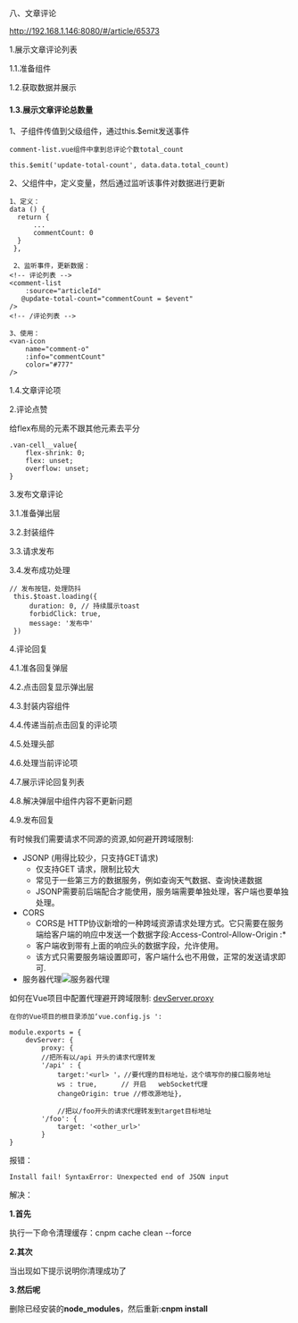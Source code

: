八、文章评论

http://192.168.1.146:8080/#/article/65373

1.展示文章评论列表

1.1.准备组件

1.2.获取数据并展示

#### 1.3.展示文章评论总数量

1、子组件传值到父级组件，通过this.$emit发送事件

```
comment-list.vue组件中拿到总评论个数total_count

this.$emit('update-total-count', data.data.total_count)
```

2、父组件中，定义变量，然后通过监听该事件对数据进行更新

```
1、定义：
data () {
  return {
      ...
      commentCount: 0
  }
 },
 
 2、监听事件，更新数据：
<!-- 评论列表 -->
<comment-list
    :source="articleId"
   @update-total-count="commentCount = $event"
/>
<!-- /评论列表 -->

3、使用：
<van-icon
    name="comment-o"
    :info="commentCount"
    color="#777"
/>
```

1.4.文章评论项

2.评论点赞

给flex布局的元素不跟其他元素去平分

```
.van-cell__value{
    flex-shrink: 0;
    flex: unset;
    overflow: unset;
}
```

3.发布文章评论

3.1.准备弹出层

3.2.封装组件

3.3.请求发布

3.4.发布成功处理

```
// 发布按钮，处理防抖
 this.$toast.loading({
     duration: 0, // 持续展示toast
     forbidClick: true,
     message: '发布中'
 })
```

4.评论回复

4.1.准各回复弹层

4.2.点击回复显示弹出层

4.3.封装内容组件

4.4.传递当前点击回复的评论项

4.5.处理头部

4.6.处理当前评论项

4.7.展示评论回复列表

4.8.解决弹层中组件内容不更新问题

4.9.发布回复



有时候我们需要请求不同源的资源,如何避开跨域限制:
- JSONP (用得比较少，只支持GET请求)
  - 仅支持GET 请求，限制比较大
  - 常见于一些第三方的数据服务，例如查询天气数据、查询快递数据
  - JSONP需要前后端配合才能使用，服务端需要单独处理，客户端也要单独处理。
- CORS
  - CORS是 HTTP协议新增的一种跨域资源请求处理方式。它只需要在服务端给客户端的响应中发送一个数据字段:Access-Control-Allow-Origin :*
  - 客户端收到带有上面的响应头的数据字段，允许使用。
  - 该方式只需要服务端设置即可，客户端什么也不用做，正常的发送请求即可.
- 服务器代理![服务器代理](G:\Vue-demo\toutiao-m\noteImage\note1.png)

如何在Vue项目中配置代理避开跨域限制: [ devServer.proxy](https://cli.vuejs.org/zh/config/#devserver)

```
在你的Vue项目的根目录添加‘vue.config.js ':

module.exports = {
	devServer: {
		proxy: {
		//把所有以/api 开头的请求代理转发
		'/api' : {
			target:'<url> '，//要代理的目标地址，这个填写你的接口服务地址
			ws : true,		// 开启 	webSocket代理
			changeOrigin: true //修改源地址},
			
			//把以/foo开头的请求代理转发到target目标地址
		'/foo': {
			target: '<other_url>'
		}
}
```



报错：

```
Install fail! SyntaxError: Unexpected end of JSON input
```

解决：

**1.首先**

执行一下命令清理缓存：cnpm cache clean --force

**2.其次**

当出现如下提示说明你清理成功了

**3.然后呢**

删除已经安装的**node_modules**，然后重新:**cnpm install**